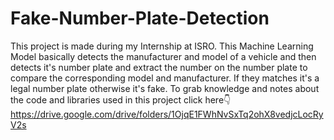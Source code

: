 # Fake-Number-Plate-Detection
This project is made during my Internship at ISRO. This Machine Learning Model basically detects the manufacturer and model of a vehicle and then detects it's number plate and extract the number on the number plate to compare the corresponding model and manufacturer. If they matches it's a legal number plate otherwise it's fake. 
To grab knowledge and notes about the code and libraries used in this project click here👇
https://drive.google.com/drive/folders/1OjqE1FWhNvSxTq2ohX8vedjcLocRyV2s
